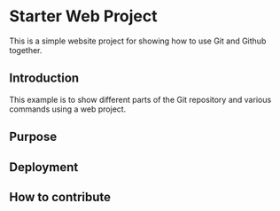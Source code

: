 # Starter Web Project

This is a simple website project for
showing how to use Git and Github together.

## Introduction

This example is to show different parts of the 
Git repository and various commands using a web project.

## Purpose

## Deployment

## How to contribute
